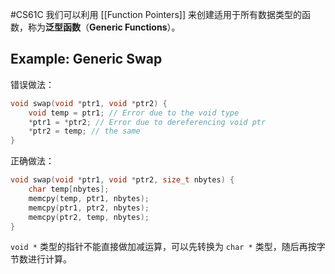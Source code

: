 #CS61C 
我们可以利用 [[Function Pointers]] 来创建适用于所有数据类型的函数，称为**泛型函数**（**Generic Functions**）。

## Example: Generic Swap
错误做法：
```c
void swap(void *ptr1, void *ptr2) {
	void temp = ptr1; // Error due to the void type
	*ptr1 = *ptr2; // Error due to dereferencing void ptr
	*ptr2 = temp; // the same
}
```

正确做法：
```c
void swap(void *ptr1, void *ptr2, size_t nbytes) {
	char temp[nbytes];
	memcpy(temp, ptr1, nbytes);
	memcpy(ptr1, ptr2, nbytes);
	memcpy(ptr2, temp, nbytes);
}
```

`void *` 类型的指针不能直接做加减运算，可以先转换为 `char *` 类型，随后再按字节数进行计算。

